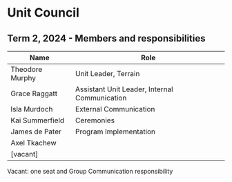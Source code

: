 # Unit Council

## Term 2, 2024 - Members and responsibilities

| Name | Role |
| ---- | ---- |
| Theodore Murphy | Unit Leader, Terrain |
| Grace Raggatt | Assistant Unit Leader, Internal Communication |
| Isla Murdoch | External Communication |
| Kai Summerfield | Ceremonies |
| James de Pater | Program Implementation |
| Axel Tkachew |  |
| [vacant]|  |


Vacant: one seat and Group Communication responsibility
